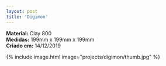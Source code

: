 ```yaml
---
layout: post
title: 'Digimon'
---
```

**Material:**  Clay 800<br>
**Medidas:** 199mm x 199mm x 199mm<br>
**Criado em:** 14/12/2019<br>

{% include image.html image="projects/digimon/thumb.jpg" %}
